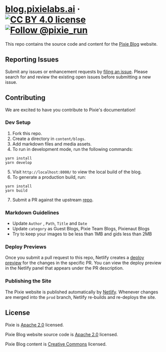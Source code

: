 # [blog.pixielabs.ai](http://blog.pixielabs.ai/) &middot; [![CC BY 4.0 license](https://img.shields.io/badge/license-CC%20BY%204.0-blue.svg)](https://creativecommons.org/licenses/by/4.0/) <a href="https://twitter.com/intent/follow?screen_name=pixie_run"><img src="https://img.shields.io/twitter/follow/pixie_run.svg?label=Follow%20@pixie_run" alt="Follow @pixie_run" /></a>

This repo contains the source code and content for the [Pixie Blog](http://blog.pixielabs.ai/) website.

## Reporting Issues
Submit any issues or enhancement requests by [filing an issue](https://github.com/pixie-labs/pixie-blog/issues/new). Please search for and review the existing open issues before submitting a new issue.

## Contributing

We are excited to have you contribute to Pixie's documentation! 

### Dev Setup

1. Fork this repo. 
2. Create a directory in `content/blogs`.
3. Add markdown files and media assets.
4. To run in development mode, run the following commands:
```shell
yarn install
yarn develop
```
5. Visit `http://localhost:8000/` to view the local build of the blog.
6. To generate a production build, run:
```shell
yarn install
yarn build
```
7. Submit a PR against the upstream  [repo](https://github.com/pixie-labs/pixie-blog).

### Markdown Guidelines

- Update `Author` , `Path`, `Title` and `Date`
- Update `category` as Guest Blogs, Pixie Team Blogs, Pixienaut Blogs
- Try to keep your images to be less than 1MB and gids less than 2MB

### Deploy Previews

Once you submit a pull request to this repo, Netlify creates a [deploy preview](https://www.netlify.com/blog/2016/07/20/introducing-deploy-previews-in-netlify/) for the changes in the specific PR. You can view the deploy preview in the Netlify panel that appears under the PR description. 

### Publishing the Site

The Pixie website is published automatically by [Netlify](https://www.netlify.com/). Whenever changes are merged into the `prod` branch, Netlify re-builds and re-deploys the site. 

## License

Pixie is [Apache 2.0](https://github.com/pixie-labs/pixie-blog/blob/main/LICENSE) licensed.

Pixie Blog website source code is [Apache 2.0](https://github.com/pixie-labs/pixie-blog/blob/main/LICENSE) licensed.

Pixie Blog content is [Creative Commons](https://creativecommons.org/licenses/by/4.0/) licensed.
